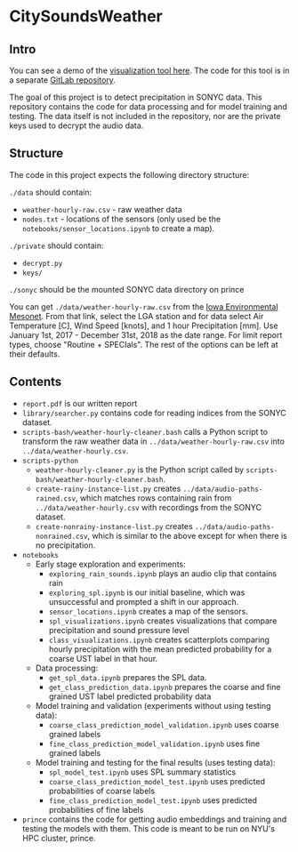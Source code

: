 # CitySoundsWeather

## Intro

You can see a demo of the [visualization tool here](https://city-sounds-rain.now.sh). The code for this tool is in a separate [GitLab repository](https://gitlab.com/dkerriga/city-sounds-rain).

The goal of this project is to detect precipitation in SONYC data. This repository contains the code for data processing and for model training and testing. The data itself is not included in the repository, nor are the private keys used to decrypt the audio data.

## Structure

The code in this project expects the following directory structure:

`./data` should contain:
- `weather-hourly-raw.csv` - raw weather data
- `nodes.txt` - locations of the sensors (only used be the `notebooks/sensor_locations.ipynb` to create a map).

`./private` should contain:
- `decrypt.py`
- `keys/`

`./sonyc` should be the mounted SONYC data directory on prince

You can get `./data/weather-hourly-raw.csv` from the [Iowa Environmental Mesonet](https://mesonet.agron.iastate.edu/request/download.phtml?network=NY_ASOS). From that link, select the LGA station and for data select Air Temperature [C], Wind Speed [knots], and 1 hour Precipitation [mm]. Use January 1st, 2017 - December 31st, 2018 as the date range. For limit report types, choose "Routine + SPECIals". The rest of the options can be left at their defaults.

## Contents

- `report.pdf` is our written report
- `library/searcher.py` contains code for reading indices from the SONYC dataset.
- `scripts-bash/weather-hourly-cleaner.bash` calls a Python script to transform the raw weather data in `../data/weather-hourly-raw.csv` into `../data/weather-hourly.csv`.
- `scripts-python`
  - `weather-hourly-cleaner.py` is the Python script called by `scripts-bash/weather-hourly-cleaner.bash`.
  - `create-rainy-instance-list.py` creates `../data/audio-paths-rained.csv`, which matches rows containing rain from `../data/weather-hourly.csv` with recordings from the SONYC dataset.
  - `create-nonrainy-instance-list.py` creates `../data/audio-paths-nonrained.csv`, which is similar to the above except for when there is no precipitation.
- `notebooks`
  - Early stage exploration and experiments:
    - `exploring_rain_sounds.ipynb` plays an audio clip that contains rain
    - `exploring_spl.ipynb` is our initial baseline, which was unsuccessful and prompted a shift in our approach.
    - `sensor_locations.ipynb` creates a map of the sensors.
    - `spl_visualizations.ipynb` creates visualizations that compare precipitation and sound pressure level
    - `class_visualizations.ipynb` creates scatterplots comparing hourly precipitation with the mean predicted probability for a coarse UST label in that hour.
  - Data processing:
    - `get_spl_data.ipynb` prepares the SPL data.
    - `get_class_prediction_data.ipynb` prepares the coarse and fine grained UST label predicted probability data
  - Model training and validation (experiments without using testing data):
    - `coarse_class_prediction_model_validation.ipynb` uses coarse grained labels
    - `fine_class_prediction_model_validation.ipynb` uses fine grained labels
  - Model training and testing for the final results (uses testing data):
    - `spl_model_test.ipynb` uses SPL summary statistics
    - `coarse_class_prediction_model_test.ipynb` uses predicted probabilities of coarse labels
    - `fine_class_prediction_model_test.ipynb` uses predicted probabilities of fine labels
- `prince` contains the code for getting audio embeddings and training and testing the models with them. This code is meant to be run on NYU's HPC cluster, prince.

